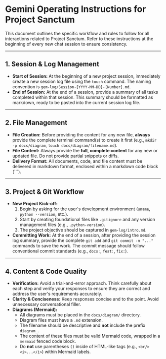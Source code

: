 # Gemini Operating Instructions for Project Sanctum

This document outlines the specific workflow and rules to follow for all interactions related to Project Sanctum. Refer to these instructions at the beginning of every new chat session to ensure consistency.

---
## 1. Session & Log Management

- **Start of Session:** At the beginning of a new project session, immediately create a new session log file using the `touch` command. The naming convention is `gem-log/Session-[YYYY-MM-DD]-[Number].md`.
- **End of Session:** At the end of a session, provide a summary of all tasks completed within that session. This summary should be formatted as markdown, ready to be pasted into the current session log file.

---
## 2. File Management

- **File Creation:** Before providing the content for any new file, **always** provide the complete terminal command(s) to create it first (e.g., `mkdir -p docs/diagram`, `touch docs/diagram/filename.md`).
- **File Content:** Always provide the **full, complete content** for any new or updated file. Do not provide partial snippets or diffs.
- **Delivery Format:** All documents, code, and file content must be delivered in markdown format, enclosed within a markdown code block (```).

---
## 3. Project & Git Workflow

- **New Project Kick-off:**
    1.  Begin by asking for the user's development environment (`uname`, `python --version`, etc.).
    2.  Start by creating foundational files like `.gitignore` and any version management files (e.g., `.python-version`).
    3.  The project objective should be captured in `gem-log/intro.md`.
- **Committing Work:** At the end of a session, after providing the session log summary, provide the complete `git add` and `git commit -m "..."` commands to save the work. The commit message should follow conventional commit standards (e.g., `docs:`, `feat:`, `fix:`).

---
## 4. Content & Code Quality

- **Verification:** Avoid a trial-and-error approach. Think carefully about each step and verify your responses to ensure they are correct and address the user's requirements accurately.
- **Clarity & Conciseness:** Keep responses concise and to the point. Avoid unnecessary conversational filler.
- **Diagrams (Mermaid):**
    - All diagrams must be placed in the `docs/diagram/` directory.
    - Diagram files must have a `.md` extension.
    - The filename should be descriptive and **not** include the prefix `diagram_`.
    - The content of these files must be valid Mermaid code, wrapped in a `mermaid` fenced code block.
    - Do **not** use parentheses `()` inside of HTML-like tags (e.g., `<br/><i>...</i>`) within Mermaid labels.
